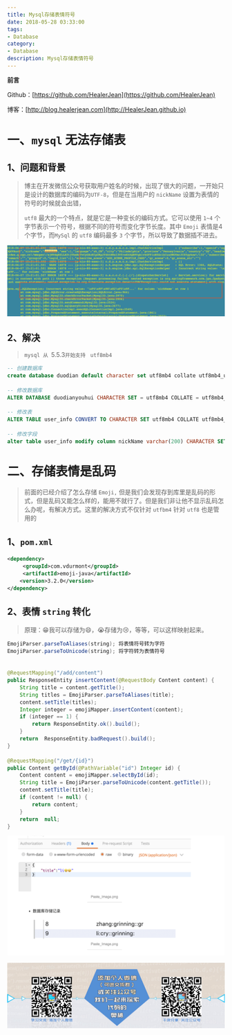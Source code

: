 ```yaml
---
title: Mysql存储表情符号
date: 2018-05-28 03:33:00
tags: 
- Database
category: 
- Database
description: Mysql存储表情符号
---
```

**前言**     

 Github：[https://github.com/HealerJean](https://github.com/HealerJean)         

 博客：[http://blog.healerjean.com](http://HealerJean.github.io)            





# 一、`mysql` 无法存储表

## 1、问题和背景

> 博主在开发微信公众号获取用户姓名的时候，出现了很大的问题，一开始只是设计的数据库的编码为`UTF-8`，但是在当用户的 `nickName` 设置为表情的符号的时候就会出错，       
>
> `utf8` 最大的一个特点，就是它是一种变长的编码方式。它可以使用 `1~4` 个字节表示一个符号，根据不同的符号而变化字节长度。其中 `Emoji` 表情是4个字节，而`MySql` 的 `utf8` 编码最多 `3` 个字节，所以导致了数据插不进去。


![WX20180607-154736@2x](https://raw.githubusercontent.com/HealerJean/HealerJean.github.io/master/blogImages/WX20180607-154736@2x.png)

## 2、解决

> `mysql 从 `5.5.3` 开始支持  ` `utf8mb4`

```sql
-- 创建数据库
create database duodian default character set utf8mb4 collate utf8mb4_unicode_ci ;

-- 修改数据库
ALTER DATABASE duodianyouhui CHARACTER SET = utf8mb4 COLLATE = utf8mb4_unicode_ci ;

-- 修改表
ALTER TABLE user_info CONVERT TO CHARACTER SET utf8mb4 COLLATE utf8mb4_unicode_ci ;

-- 修改字段
alter table user_info modify column nickName varchar(200) CHARACTER SET utf8mb4 COLLATE utf8mb4_unicode_ci
```





# 二、存储表情是乱码

> 前面的已经介绍了怎么存储 `Emoji,` 但是我们会发现存到库里是乱码的形式，但是乱码又能怎么样的，能用不就行了。但是我们非让他不显示乱码怎么办呢，有解决方式。这里的解决方式不仅针对 `utfbm4` 针对 `utf8` 也是管用的



## 1、`pom.xml`


```xml
<dependency>
     <groupId>com.vdurmont</groupId>
     <artifactId>emoji-java</artifactId>
    <version>3.2.0</version>
</dependency>

```



## 2、表情 `string` 转化

> 原理：😁我可以存储为:smile:，😭存储为:cry:，等等，可以这样映射起来。


```java
EmojiParser.parseToAliases(string); 将表情符号转为字符
EmojiParser.parseToUnicode(string); 将字符转为表情符号


@RequestMapping("/add/content")
public ResponseEntity insertContent(@RequestBody Content content) {
    String title = content.getTitle();
    String titles = EmojiParser.parseToAliases(title);
    content.setTitle(titles);
    Integer integer = emojiMapper.insertContent(content);
    if (integer == 1) {
        return ResponseEntity.ok().build();
    }
    return  ResponseEntity.badRequest().build();
}

@RequestMapping("/get/{id}")
public Content getById(@PathVariable("id") Integer id) {
    Content content = emojiMapper.selectById(id);
    String title = EmojiParser.parseToUnicode(content.getTitle());
    content.setTitle(title);
    if (content != null) {
        return content;
    }
    return  null;
}

```


![WX20180607-162928@2x](https://raw.githubusercontent.com/HealerJean/HealerJean.github.io/master/blogImages/WX20180607-162928@2x.png)









![ContactAuthor](https://raw.githubusercontent.com/HealerJean/HealerJean.github.io/master/assets/img/artical_bottom.jpg)


<!-- Gitalk 评论 start  -->

<link rel="stylesheet" href="https://unpkg.com/gitalk/dist/gitalk.css">
<script src="https://unpkg.com/gitalk@latest/dist/gitalk.min.js"></script> 
<div id="gitalk-container"></div>    
 <script type="text/javascript">
    var gitalk = new Gitalk({
		clientID: `1d164cd85549874d0e3a`,
		clientSecret: `527c3d223d1e6608953e835b547061037d140355`,
		repo: `HealerJean.github.io`,
		owner: 'HealerJean',
		admin: ['HealerJean'],
		id: 'hggPtuojztScIcVZ',
    });
    gitalk.render('gitalk-container');
</script> 

<!-- Gitalk end -->

